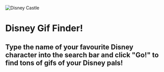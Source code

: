 ![Disney Castle](https://images.all-free-download.com/images/graphiclarge/disney_pictures_logo_28812.jpg)

# Disney Gif Finder!

## Type the name of your favourite Disney character into the search bar and click "Go!" to find tons of gifs of your Disney pals!